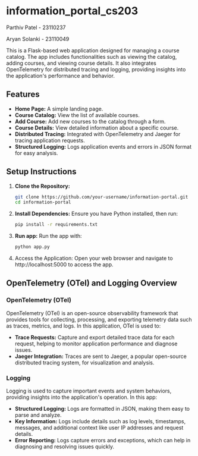 # information_portal_cs203

Parthiv Patel - 23110237   

Aryan Solanki - 23110049

This is a Flask-based web application designed for managing a course catalog. The app includes functionalities such as viewing the catalog, adding courses, and viewing course details. It also integrates OpenTelemetry for distributed tracing and logging, providing insights into the application's performance and behavior.

## Features

- **Home Page:** A simple landing page.
- **Course Catalog:** View the list of available courses.
- **Add Course:** Add new courses to the catalog through a form.
- **Course Details:** View detailed information about a specific course.
- **Distributed Tracing:** Integrated with OpenTelemetry and Jaeger for tracing application requests.
- **Structured Logging:** Logs application events and errors in JSON format for easy analysis.

## Setup Instructions

1. **Clone the Repository:**
   ```bash
   git clone https://github.com/your-username/information-portal.git
   cd information-portal

2. **Install Dependencies:**
   Ensure you have Python installed, then run:
   ```bash
   pip install -r requirements.txt

3. **Run app:**
   Run the app with:
   ```bash
   python app.py

4. Access the Application:
  Open your web browser and navigate to http://localhost:5000 to access the app.

## OpenTelemetry (OTel) and Logging Overview

### OpenTelemetry (OTel)
OpenTelemetry (OTel) is an open-source observability framework that provides tools for collecting, processing, and exporting telemetry data such as traces, metrics, and logs. In this application, OTel is used to:

- **Trace Requests:** Capture and export detailed trace data for each request, helping to monitor application performance and diagnose issues.
- **Jaeger Integration:** Traces are sent to Jaeger, a popular open-source distributed tracing system, for visualization and analysis.

### Logging
Logging is used to capture important events and system behaviors, providing insights into the application's operation. In this app:

- **Structured Logging:** Logs are formatted in JSON, making them easy to parse and analyze.
- **Key Information:** Logs include details such as log levels, timestamps, messages, and additional context like user IP addresses and request details.
- **Error Reporting:** Logs capture errors and exceptions, which can help in diagnosing and resolving issues quickly.
